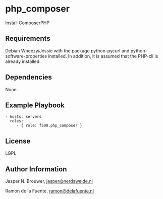 php_composer
========

Install ComposerPHP

Requirements
------------

Debian Wheezy/Jessie with the package python-pycurl and python-software-properties installed.
In addition, it is assumed that the PHP-cli is already installed.

Dependencies
------------

None.

Example Playbook
-------------------------

    - hosts: servers
      roles:
         - { role: f500.php_composer }

License
-------

LGPL

Author Information
------------------

Jasper N. Brouwer, jasper@nerdsweide.nl

Ramon de la Fuente, ramon@delafuente.nl
